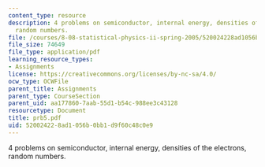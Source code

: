 ```yaml
---
content_type: resource
description: 4 problems on semiconductor, internal energy, densities of the electrons,
  random numbers.
file: /courses/8-08-statistical-physics-ii-spring-2005/520024228ad1056b0bb1d9f60c48c0e9_prb5.pdf
file_size: 74649
file_type: application/pdf
learning_resource_types:
- Assignments
license: https://creativecommons.org/licenses/by-nc-sa/4.0/
ocw_type: OCWFile
parent_title: Assignments
parent_type: CourseSection
parent_uid: aa177860-7aab-55d1-b54c-988ee3c43128
resourcetype: Document
title: prb5.pdf
uid: 52002422-8ad1-056b-0bb1-d9f60c48c0e9
---
```

4 problems on semiconductor, internal energy, densities of the electrons, random numbers.